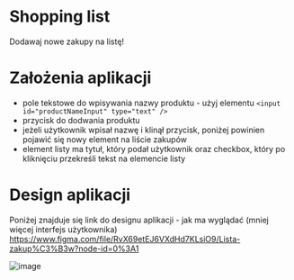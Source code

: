 # Shopping list
Dodawaj nowe zakupy na listę!

# Założenia aplikacji
- pole tekstowe do wpisywania nazwy produktu - użyj elementu `<input id="productNameInput" type="text" />`
- przycisk do dodwania produktu
- jeżeli użytkownik wpisał nazwę i klinął przycisk, poniżej powinien pojawić się nowy element na liście zakupów
- element listy ma tytuł, który podał użytkownik oraz checkbox, który po kliknięciu przekreśli tekst na elemencie listy

# Design aplikacji
Poniżej znajduje się link do designu aplikacji - jak ma wyglądać (mniej więcej interfejs użytkownika)
https://www.figma.com/file/RvX69etEJ6VXdHd7KLsiO9/Lista-zakup%C3%B3w?node-id=0%3A1

![image](https://user-images.githubusercontent.com/29637988/164044526-c6c28fd7-f91c-4c04-809e-73b36c8f9cff.png)


